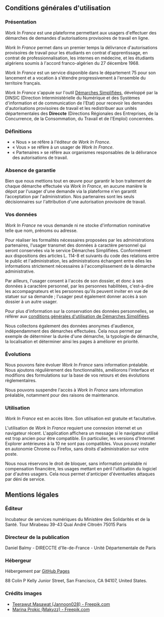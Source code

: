 ## Conditions générales d'utilisation

### Présentation

*Work In France* est une plateforme permettant aux usagers d'effectuer des démarches de demandes d'autorisations provisoires de travail en ligne.

*Work In France* permet dans un premier temps la délivrance d'autorisations provisoires de travail pour les étudiants en contrat d'apprentissage, en contrat de professionnalisation, les internes en médecine, et les étudiants algériens soumis à l'accord franco-algérien du 27 décembre 1968. 

*Work In France* est un service disponible dans le département 75 pour son lancement et a vocation à s'étendre progressivement à l'ensemble du territoire français.

*Work In France* s'appuie sur l'outil [Démarches Simplifiées](https://demarches-simplifiees.fr), développé par la DINSIC (Direction Interministérielle du Numérique et des Systèmes d'information et de communication de l'Etat) pour recevoir les demandes d'autorisations provisoires de travail et les redistribuer aux unités départementales des **Direccte** (Directions Régionales des Entreprises, de la Concurrence, de la Consommation, du Travail et de l'Emploi) concernées.

### Définitions

- « Nous » se réfère à l'éditeur de *Work In France*.
- « Vous » se réfère à un usager de *Work In France*.
- « Partenaires » se réfère aux organismes responsables de la délivrance des autorisations de travail.

### Absence de garantie

Bien que nous mettions tout en œuvre pour garantir le bon traitement de chaque démarche effectuée via *Work In France*, en aucune manière le dépot par l'usager d'une demande via la plateforme n'en garantit l’acceptation par l'administration. Nos partenaires sont les seuls décisionnaires sur l'attribution d'une autorisation provisoire de travail.

### Vos données

*Work In France* ne vous demande ni ne stocke d'information nominative telle que nom, prénoms ou adresse.

Pour réaliser les formalités nécessaires proposées par les administrations partenaires, l'usager transmet des données à caractère personnel qui seront conservées via le service Démarches Simplifiées. Conformément aux dispositions des articles L. 114-8 et suivants du code des relations entre le public et l'administration, les administrations échangent entre elles les informations strictement nécessaires à l'accomplissement de la démarche administrative.

Par ailleurs, l'usager consent à l'accès de son dossier, et donc à ses données à caractère personnel, par les personnes habilitées, c'est-à-dire les accompagnateurs et les personnes qu'ils peuvent inviter en vue de statuer sur sa demande ; l'usager peut également donner accès à son dossier à un autre usager.

Pour plus d'information sur la conservation des données personnelles, se référer aux [conditions générales d'utilisation de Démarches Simplifiées](https://tps.gitbooks.io/tps-documentation/content/conditions-generales-dutilisation.html).

Nous collectons également des données anonymes d'audience, indépendamment des démarches effectuées. Cela nous permet par exemple de déterminer la durée d'une démarche, la typologie de démarche, la localisation et déterminer ainsi les pages à améliorer en priorité.

### Évolutions

Nous pouvons faire évoluer *Work In France* sans information préalable. Nous ajoutons régulièrement des fonctionnalités, améliorons l'interface et modifions des formulations sur la base de vos retours et des évolutions règlementaires.

Nous pouvons suspendre l'accès à *Work In France* sans information préalable, notamment pour des raisons de maintenance.

### Utilisation

*Work In France* est en accès libre. Son utilisation est gratuite et facultative.

L'utilisation de *Work In France* requiert une connexion internet et un navigateur récent. L'application affichera un message si le navigateur utilisé est trop ancien pour être compatible. En particulier, les versions d'Internet Explorer antérieures à la 10 ne sont pas compatibles. Vous pouvez installer en autonomie Chrome ou Firefox, sans droits d'administration sur votre poste.

Nous nous réservons le droit de bloquer, sans information préalable ni compensation financière, les usages mettant en péril l'utilisation du logiciel par d'autres usagers. Cela nous permet d'anticiper d'éventuelles attaques par déni de service.

## Mentions légales

### Éditeur

Incubateur de services numériques du Ministère des Solidarités et de la Santé.
Tour Mirabeau
39-43 Quai André Citroën
75015 Paris

### Directeur de la publication

Daniel Balmy - DIRECCTE d'Ile-de-France - Unité Départementale de Paris

### Hébergeur

Hébergement par [GitHub Pages](https://pages.github.com)

88 Colin P Kelly Junior Street, San Francisco, CA 94107, United States.

### Crédits images

- [Teerawut Masawat (Jannoon028) - Freepik.com](https://www.freepik.com/free-photo/wallpaper-geography-nation-map-paper_1048435.htm)
- [Marina Prokic (Makyzz) - Freepik.com](https://www.freepik.com/free-vector/flat-icon-set-for-business_1063638.htm)
